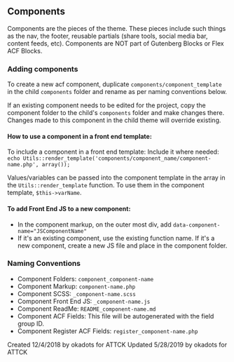 ## Components
Components are the pieces of the theme. These pieces include such things as the nav, the footer, reusable partials (share tools, social media bar, content feeds, etc). Components are NOT part of Gutenberg Blocks or Flex ACF Blocks.

### Adding components
To create a new acf component, duplicate `components/component_template` in the child `components` folder and rename as per naming conventions below. 

If an existing component needs to be edited for the project, copy the component folder to the child's `components` folder and make changes there. Changes made to this component in the child theme will override existing. 

#### How to use a component in a front end template:
To include a component in a front end template:
Include it where needed:
`echo Utils::render_template('components/component_name/component-name.php', array());`

Values/variables can be passed into the component template in the array in the `Utils::render_template` function.  To use them in the component template, `$this->varName`.


#### To add Front End JS to a new component:
- In the component markup, on the outer most div, add `data-component-name="JSComponentName"`
- If it's an existing component, use the existing function name.  If it's a new component, create a new JS file and place in the component folder. 

### Naming Conventions
- Component Folders: `component_component-name`
- Component Markup: `component-name.php`
- Component SCSS: `_component-name.scss`
- Component Front End JS: `_component-name.js`
- Component ReadMe: `README_component-name.md`
- Component ACF Fields: This file will be autogenerated with the field group ID.
- Component Register ACF Fields: `register_component-name.php`

Created 12/4/2018 by okadots for ATTCK
Updated 5/28/2019 by okadots for ATTCK
